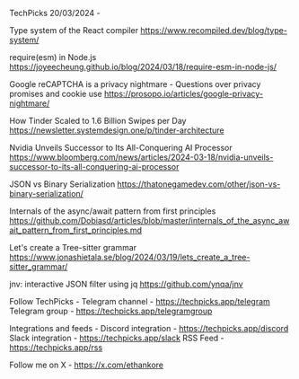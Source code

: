 TechPicks 20/03/2024 -

Type system of the React compiler
https://www.recompiled.dev/blog/type-system/

require(esm) in Node.js
https://joyeecheung.github.io/blog/2024/03/18/require-esm-in-node-js/

Google reCAPTCHA is a privacy nightmare - Questions over privacy promises and cookie use
https://prosopo.io/articles/google-privacy-nightmare/

How Tinder Scaled to 1.6 Billion Swipes per Day
https://newsletter.systemdesign.one/p/tinder-architecture

Nvidia Unveils Successor to Its All-Conquering AI Processor
https://www.bloomberg.com/news/articles/2024-03-18/nvidia-unveils-successor-to-its-all-conquering-ai-processor

JSON vs Binary Serialization
https://thatonegamedev.com/other/json-vs-binary-serialization/

Internals of the async/await pattern from first principles
https://github.com/Dobiasd/articles/blob/master/internals_of_the_async_await_pattern_from_first_principles.md

Let's create a Tree-sitter grammar
https://www.jonashietala.se/blog/2024/03/19/lets_create_a_tree-sitter_grammar/

jnv: interactive JSON filter using jq
https://github.com/ynqa/jnv

Follow TechPicks -
Telegram channel - https://techpicks.app/telegram
Telegram group - https://techpicks.app/telegramgroup

Integrations and feeds -
Discord integration - https://techpicks.app/discord
Slack integration - https://techpicks.app/slack
RSS Feed - https://techpicks.app/rss

Follow me on X - https://x.com/ethankore